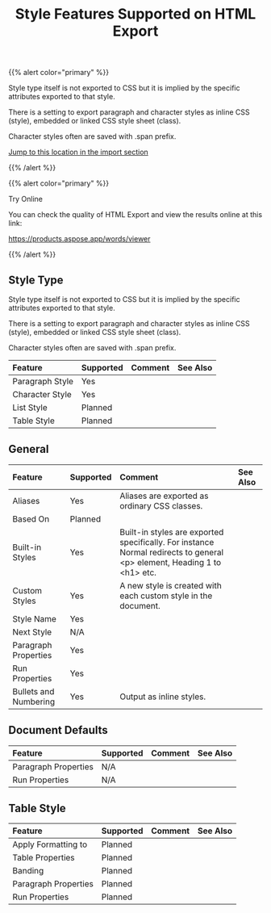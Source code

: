 ﻿---
title: Style Features Supported on HTML Export
description: "Aspose.Words for .NET allows you to work with style features supported when saving to HTML-based format."
type: docs
weight: 100
url: /net/style-features-supported-on-html-export/
---

{{% alert color="primary" %}} 

Style type itself is not exported to CSS but it is implied by the specific attributes exported to that style.

There is a setting to export paragraph and character styles as inline CSS (style), embedded or linked CSS style sheet (class).

Character styles often are saved with .span prefix.

[Jump to this location in the import section](/words/net/style-features-supported-on-html-import/)

{{% /alert %}} 

{{% alert color="primary" %}} 

Try Online

You can check the quality of HTML Export and view the results online at this link:

<https://products.aspose.app/words/viewer>

{{% /alert %}} 


## Style Type

Style type itself is not exported to CSS but it is implied by the specific attributes exported to that style.

There is a setting to export paragraph and character styles as inline CSS (style), embedded or linked CSS style sheet (class).

Character styles often are saved with .span prefix.

|Feature|Supported|Comment|See Also|
| :- | :- | :- | :- |
|Paragraph Style|Yes| | |
|Character Style|Yes| | |
|List Style|Planned| | |
|Table Style|Planned| | |

## General

|Feature|Supported|Comment|See Also|
| :- | :- | :- | :- |
|Aliases|Yes|Aliases are exported as ordinary CSS classes.| |
|Based On|Planned| | |
|Built-in Styles|Yes|Built-in styles are exported specifically. For instance Normal redirects to general &lt;p&gt; element, Heading 1 to &lt;h1&gt; etc.| |
|Custom Styles|Yes|A new style is created with each custom style in the document.| |
|Style Name|Yes| | |
|Next Style|N/A| | |
|Paragraph Properties|Yes| | |
|Run Properties|Yes| | |
|Bullets and Numbering|Yes|Output as inline styles.| |

## Document Defaults

|Feature|Supported|Comment|See Also|
| :- | :- | :- | :- |
|Paragraph Properties|N/A| | |
|Run Properties|N/A| | |

## Table Style

|Feature|Supported|Comment|See Also|
| :- | :- | :- | :- |
|Apply Formatting to|Planned| | |
|Table Properties|Planned| | |
|Banding|Planned| | |
|Paragraph Properties|Planned| | |
|Run Properties|Planned| | |

